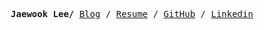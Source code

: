 <p><pre align="center">
<strong>Jaewook Lee/</strong> <a href="https://lee-jaewook.github.io">Blog</a> / <a href="https://lee-jaewook.github.io/resume">Resume</a> / <a href="https://github.com/lee-jaewook">GitHub</a> / <a href="https://www.linkedin.com/in/lee-jaewook/">Linkedin</a></pre></p>




<!-- ### :mega: Great news
- :top: [Graph Neural Controlled Differential Equations for Traffic Forecasting](https://arxiv.org/abs/2112.03558) was selected for oral presentation in AAAI 2022. The top 4.21% (380/9020) of papers were selected for oral presentation in AAAI 2022.

- :oncoming_automobile: [Graph Neural Controlled Differential Equations for Traffic Forecasting](https://arxiv.org/abs/2112.03558) was accepted in AAAI 2022.
- :thinking: [Linear, or Non-Linear, That is the Question!](https://arxiv.org/abs/2111.07265) was accepted in WSDM 2022.
- :earth_asia: [Climate Modeling with Neural Diffusion Equations](https://arxiv.org/abs/2111.06011) was accepted in ICDM 2021.
- :bookmark: [LT-OCF: Learnable-Time ODE-based Collaborative Filtering](https://arxiv.org/abs/2108.06208) was accepted in CIKM 2021. -->
